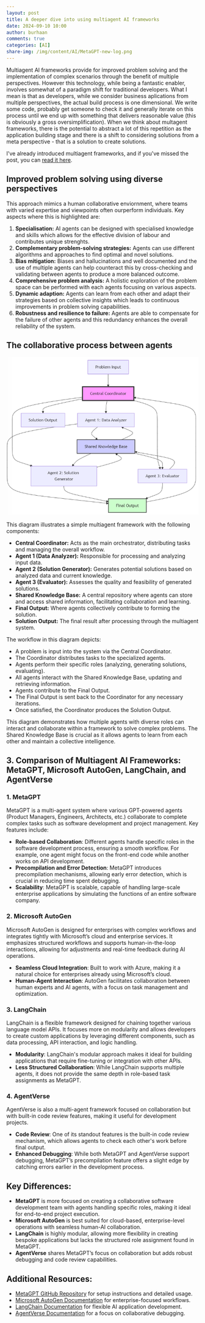```yaml
---
layout: post
title: A deeper dive into using multiagent AI frameworks
date: 2024-09-10 10:00
author: burhaan
comments: true
categories: [AI]
share-img: /img/content/AI/MetaGPT-new-log.png
---
```


Multiagent AI frameworks provide for improved problem solving and the implementation of complex scenarios through the benefit of multiple perspectives. However this technology, while being a fantastic enabler, involves somewhat of a paradigm shift for traditional developers. What I mean is that as developers, while we consider business aplications from multiple perspectives, the actual build process is one dimensional. We write some code, probably get someone to check it and generally iterate on this process until we end up with something that delivers reasonable value (this is obviously a gross oversimplification). 
When we think about multagent frameworks, there is the potential to abstract a lot of this repetition as the application building stage and there is a shift to considering solutions from a meta perspective - that is a solution to create solutions.

I've already introduced multiagent frameworks, and if you've missed the post, you can [read it here](/2024-08-15-understanding-multiagent-ai-frameworks-implications-and-uses.md). 

## Improved problem solving using diverse perspectives
This approach mimics a human collaborative enviornment, where teams with varied expertise and viewpoints often ourperform individuals. Key aspects where this is highlighted are:
1. **Specialisation:** AI agents can be designed with specialised knowledge and skills which allows for the effective division of labour and contributes unique strenghts.
2. **Complementary problem-solving strategies:** Agents can use different algorithms and approaches to find optimal and novel solutions.
3. **Bias mitigation:** Biases and hallucinations and well documented and the use of multiple agents can help counteract this by cross-checking and validating between agents to produce a more balanced outcome.
4. **Comprehensive problem analysis:** A holistic exploration of the problem space can be performed with each agents focusing on various aspects.
5. **Dynamic adaption:** Agents can learn from each other and adapt their strategies based on collective insights which leads to continuous improvements in problem solving capabilities.
6. **Robustness and resilience to failure:** Agents are able to compensate for the failure of other agents and this redundancy enhances the overall reliability of the system.

## The collaborative process between agents

![Multiagent AI Communication](/img/content/AI/multiagent-coordination.png)

This diagram illustrates a simple multiagent framework with the following components:

- **Central Coordinator:** Acts as the main orchestrator, distributing tasks and managing the overall workflow.
- **Agent 1 (Data Analyzer):** Responsible for processing and analyzing input data.
- **Agent 2 (Solution Generator):** Generates potential solutions based on analyzed data and current knowledge.
- **Agent 3 (Evaluator):** Assesses the quality and feasibility of generated solutions.
- **Shared Knowledge Base:** A central repository where agents can store and access shared information, facilitating collaboration and learning.
- **Final Output:** Where agents collectively contribute to forming the solution.
- **Solution Output:** The final result after processing through the multiagent system.

The workflow in this diagram depicts:
- A problem is input into the system via the Central Coordinator.
- The Coordinator distributes tasks to the specialized agents.
- Agents perform their specific roles (analyzing, generating solutions, evaluating).
- All agents interact with the Shared Knowledge Base, updating and retrieving information.
- Agents contribute to the Final Output.
- The Final Output is sent back to the Coordinator for any necessary iterations.
- Once satisfied, the Coordinator produces the Solution Output.

This diagram demonstrates how multiple agents with diverse roles can interact and collaborate within a framework to solve complex problems. The Shared Knowledge Base is crucial as it allows agents to learn from each other and maintain a collective intelligence.

## 3. Comparison of Multiagent AI Frameworks: MetaGPT, Microsoft AutoGen, LangChain, and AgentVerse

### 1. **MetaGPT**  
MetaGPT is a multi-agent system where various GPT-powered agents (Product Managers, Engineers, Architects, etc.) collaborate to complete complex tasks such as software development and project management. Key features include:
- **Role-based Collaboration**: Different agents handle specific roles in the software development process, ensuring a smooth workflow. For example, one agent might focus on the front-end code while another works on API development.
- **Precompilation and Error Detection**: MetaGPT introduces precompilation mechanisms, allowing early error detection, which is crucial in reducing time spent debugging.
- **Scalability**: MetaGPT is scalable, capable of handling large-scale enterprise applications by simulating the functions of an entire software company.

### 2. **Microsoft AutoGen**  
Microsoft AutoGen is designed for enterprises with complex workflows and integrates tightly with Microsoft’s cloud and enterprise services. It emphasizes structured workflows and supports human-in-the-loop interactions, allowing for adjustments and real-time feedback during AI operations.
- **Seamless Cloud Integration**: Built to work with Azure, making it a natural choice for enterprises already using Microsoft’s cloud.
- **Human-Agent Interaction**: AutoGen facilitates collaboration between human experts and AI agents, with a focus on task management and optimization.

### 3. **LangChain**  
LangChain is a flexible framework designed for chaining together various language model APIs. It focuses more on modularity and allows developers to create custom applications by leveraging different components, such as data processing, API interaction, and logic handling.
- **Modularity**: LangChain's modular approach makes it ideal for building applications that require fine-tuning or integration with other APIs.
- **Less Structured Collaboration**: While LangChain supports multiple agents, it does not provide the same depth in role-based task assignments as MetaGPT.

### 4. **AgentVerse**  
AgentVerse is also a multi-agent framework focused on collaboration but with built-in code review features, making it useful for development projects.
- **Code Review**: One of its standout features is the built-in code review mechanism, which allows agents to check each other's work before final output.
- **Enhanced Debugging**: While both MetaGPT and AgentVerse support debugging, MetaGPT’s precompilation feature offers a slight edge by catching errors earlier in the development process.

## Key Differences:
- **MetaGPT** is more focused on creating a collaborative software development team with agents handling specific roles, making it ideal for end-to-end project execution.
- **Microsoft AutoGen** is best suited for cloud-based, enterprise-level operations with seamless human-AI collaboration.
- **LangChain** is highly modular, allowing more flexibility in creating bespoke applications but lacks the structured role assignment found in MetaGPT.
- **AgentVerse** shares MetaGPT’s focus on collaboration but adds robust debugging and code review capabilities.

## Additional Resources:
- [MetaGPT GitHub Repository](https://github.com/geekan/MetaGPT) for setup instructions and detailed usage.
- [Microsoft AutoGen Documentation](https://microsoft.github.io/autogen/) for enterprise-focused workflows.
- [LangChain Documentation](https://langchain.com) for flexible AI application development.
- [AgentVerse Documentation](https://agentverse.ai) for a focus on collaborative debugging.